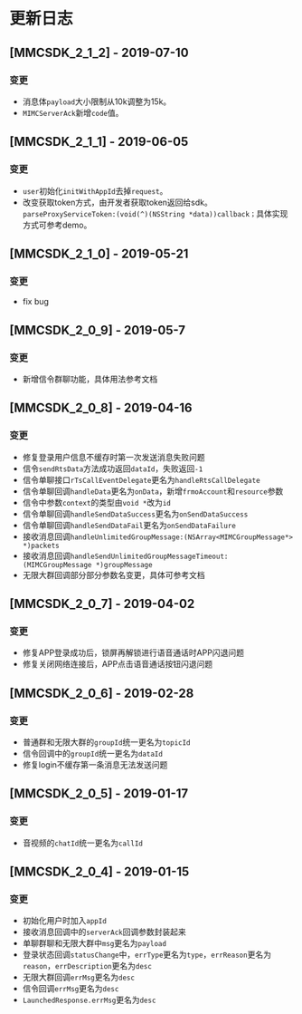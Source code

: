 # 更新日志

## [MMCSDK_2_1_2] - 2019-07-10

### 变更

* 消息体`payload`大小限制从10k调整为15k。
* `MIMCServerAck`新增`code`值。

## [MMCSDK_2_1_1] - 2019-06-05

### 变更

* `user`初始化`initWithAppId`去掉`request`。
* 改变获取token方式，由开发者获取token返回给sdk。`parseProxyServiceToken:(void(^)(NSString *data))callback；`具体实现方式可参考demo。


## [MMCSDK_2_1_0] - 2019-05-21

### 变更

* fix bug

## [MMCSDK_2_0_9] - 2019-05-7

### 变更

* 新增信令群聊功能，具体用法参考文档

## [MMCSDK_2_0_8] - 2019-04-16

### 变更

* 修复登录用户信息不缓存时第一次发送消息失败问题
* 信令`sendRtsData`方法成功返回`dataId`，失败返回`-1`
* 信令单聊接口`rTsCallEventDelegate`更名为`handleRtsCallDelegate`
* 信令单聊回调`handleData`更名为`onData`，新增`frmoAccount`和`resource`参数
* 信令中参数`context`的类型由`void *`改为`id`
* 信令单聊回调`handleSendDataSuccess`更名为`onSendDataSuccess`
* 信令单聊回调`handleSendDataFail`更名为`onSendDataFailure`
* 接收消息回调`handleUnlimitedGroupMessage:(NSArray<MIMCGroupMessage*> *)packets`
* 接收消息回调`handleSendUnlimitedGroupMessageTimeout:(MIMCGroupMessage *)groupMessage`
* 无限大群回调部分部分参数名变更，具体可参考文档

## [MMCSDK_2_0_7] - 2019-04-02

### 变更

* 修复APP登录成功后，锁屏再解锁进行语音通话时APP闪退问题
* 修复关闭网络连接后，APP点击语音通话按钮闪退问题

## [MMCSDK_2_0_6] - 2019-02-28

### 变更

* 普通群和无限大群的`groupId`统一更名为`topicId`
* 信令回调中的`groupId`统一更名为`dataId`
* 修复login不缓存第一条消息无法发送问题

## [MMCSDK_2_0_5] - 2019-01-17

### 变更

* 音视频的`chatId`统一更名为`callId`

## [MMCSDK_2_0_4] - 2019-01-15

### 变更

* 初始化用户时加入`appId`
* 接收消息回调中的`serverAck`回调参数封装起来
* 单聊群聊和无限大群中`msg`更名为`payload`
* 登录状态回调`statusChange`中，`errType`更名为`type`，`errReason`更名为`reason`，`errDescription`更名为`desc`
* 无限大群回调`errMsg`更名为`desc`
* 信令回调`errMsg`更名为`desc`
* `LaunchedResponse.errMsg`更名为`desc`



